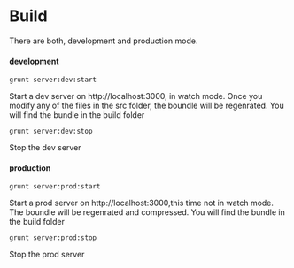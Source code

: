 # Build

There are both, development and production mode.

#### development
```
grunt server:dev:start
```
Start a dev server on http://localhost:3000, in watch mode.
Once you modify any of the files in the src folder, the boundle will be regenrated.
You will find the bundle in the build folder
```
grunt server:dev:stop
```
Stop the dev server

#### production
```
grunt server:prod:start
```
Start a prod server on http://localhost:3000,this time not in watch mode.
The boundle will be regenrated and compressed.
You will find the bundle in the build folder
```
grunt server:prod:stop
```
Stop the prod server
